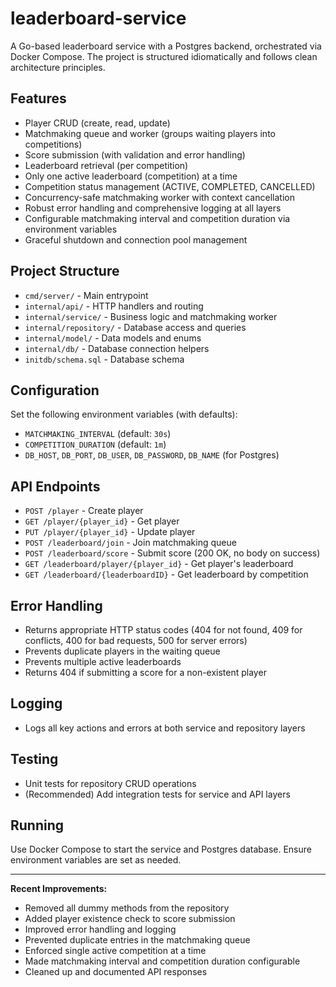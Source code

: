 # leaderboard-service

A Go-based leaderboard service with a Postgres backend, orchestrated via Docker Compose. The project is structured idiomatically and follows clean architecture principles.

## Features
- Player CRUD (create, read, update)
- Matchmaking queue and worker (groups waiting players into competitions)
- Score submission (with validation and error handling)
- Leaderboard retrieval (per competition)
- Only one active leaderboard (competition) at a time
- Competition status management (ACTIVE, COMPLETED, CANCELLED)
- Concurrency-safe matchmaking worker with context cancellation
- Robust error handling and comprehensive logging at all layers
- Configurable matchmaking interval and competition duration via environment variables
- Graceful shutdown and connection pool management

## Project Structure
- `cmd/server/` - Main entrypoint
- `internal/api/` - HTTP handlers and routing
- `internal/service/` - Business logic and matchmaking worker
- `internal/repository/` - Database access and queries
- `internal/model/` - Data models and enums
- `internal/db/` - Database connection helpers
- `initdb/schema.sql` - Database schema

## Configuration
Set the following environment variables (with defaults):
- `MATCHMAKING_INTERVAL` (default: `30s`)
- `COMPETITION_DURATION` (default: `1m`)
- `DB_HOST`, `DB_PORT`, `DB_USER`, `DB_PASSWORD`, `DB_NAME` (for Postgres)

## API Endpoints
- `POST /player` - Create player
- `GET /player/{player_id}` - Get player
- `PUT /player/{player_id}` - Update player
- `POST /leaderboard/join` - Join matchmaking queue
- `POST /leaderboard/score` - Submit score (200 OK, no body on success)
- `GET /leaderboard/player/{player_id}` - Get player's leaderboard
- `GET /leaderboard/{leaderboardID}` - Get leaderboard by competition

## Error Handling
- Returns appropriate HTTP status codes (404 for not found, 409 for conflicts, 400 for bad requests, 500 for server errors)
- Prevents duplicate players in the waiting queue
- Prevents multiple active leaderboards
- Returns 404 if submitting a score for a non-existent player

## Logging
- Logs all key actions and errors at both service and repository layers

## Testing
- Unit tests for repository CRUD operations
- (Recommended) Add integration tests for service and API layers

## Running
Use Docker Compose to start the service and Postgres database. Ensure environment variables are set as needed.

---

**Recent Improvements:**
- Removed all dummy methods from the repository
- Added player existence check to score submission
- Improved error handling and logging
- Prevented duplicate entries in the matchmaking queue
- Enforced single active competition at a time
- Made matchmaking interval and competition duration configurable
- Cleaned up and documented API responses